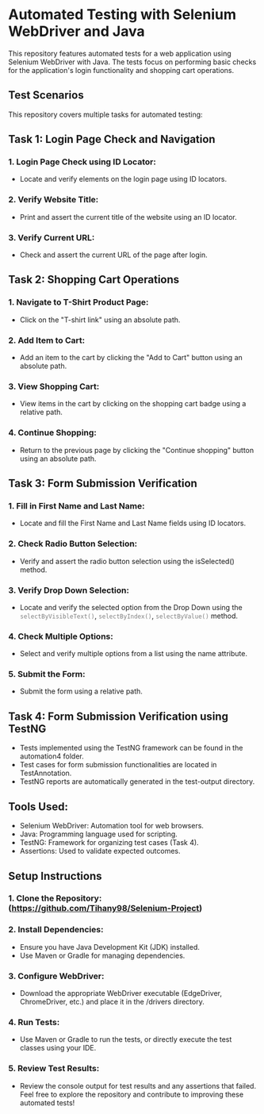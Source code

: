 # Automated Testing with Selenium WebDriver and Java
This repository features automated tests for a web application using Selenium WebDriver with Java. The tests focus on performing basic checks for the application's login functionality and shopping cart operations.
## Test Scenarios
This repository covers multiple tasks for automated testing:
## Task 1: Login Page Check and Navigation
 ### 1. Login Page Check using ID Locator:
   - Locate and verify elements on the login page using ID locators.
 ### 2. Verify Website Title:
  -	Print and assert the current title of the website using an ID locator.
 ### 3. Verify Current URL:
  - Check and assert the current URL of the page after login.
## Task 2: Shopping Cart Operations
### 1. Navigate to T-Shirt Product Page:
  - Click on the "T-shirt link" using an absolute path.
### 2. Add Item to Cart:
  - Add an item to the cart by clicking the "Add to Cart" button using an absolute path.
### 3. View Shopping Cart:
  -	View items in the cart by clicking on the shopping cart badge using a relative path.
### 4. Continue Shopping:
 - Return to the previous page by clicking the "Continue shopping" button using an absolute path.
## Task 3: Form Submission Verification
###  1. Fill in First Name and Last Name:
  - Locate and fill the First Name and Last Name fields using ID locators.
###  2. Check Radio Button Selection:
  - Verify and assert the radio button selection using the isSelected() method.
###  3. Verify Drop Down Selection:
  - Locate and verify the selected option from the Drop Down using the <code style="color : gray">selectByVisibleText()</code>, <code style="color : gray">selectByIndex()</code>, <code style="color : gray">selectByValue()</code> method.
###  4. Check Multiple Options:
  - Select and verify multiple options from a list using the name attribute.
###  5. Submit the Form:
  -	Submit the form using a relative path.
## Task 4: Form Submission Verification using TestNG
 - Tests implemented using the TestNG framework can be found in the automation4 folder.
 - Test cases for form submission functionalities are located in TestAnnotation.
 - TestNG reports are automatically generated in the test-output directory.
## Tools Used: 
- Selenium WebDriver: Automation tool for web browsers.
-	Java: Programming language used for scripting.
-	TestNG: Framework for organizing test cases (Task 4).
- Assertions: Used to validate expected outcomes.
## Setup Instructions
### 1. Clone the Repository: (https://github.com/Tihany98/Selenium-Project) 
### 2.	Install Dependencies:
-	Ensure you have Java Development Kit (JDK) installed.
- Use Maven or Gradle for managing dependencies.
### 3. Configure WebDriver:
- Download the appropriate WebDriver executable (EdgeDriver, ChromeDriver, etc.) and place it in the /drivers directory.
### 4. Run Tests:
- Use Maven or Gradle to run the tests, or directly execute the test classes using your IDE.
### 5. Review Test Results:
- Review the console output for test results and any assertions that failed.
Feel free to explore the repository and contribute to improving these automated tests!


